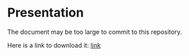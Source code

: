 # Presentation

The document may be too large to commit to this repository.

Here is a link to download it: [link](https://www.dropbox.com/s/1lec30ip8ocflcl/Project5.pdf?dl=0)
